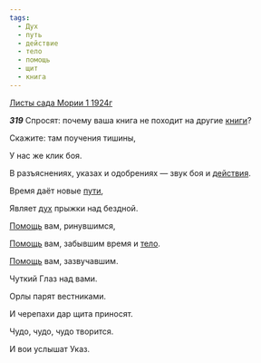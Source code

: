 ```yaml
---
tags:
  - Дух
  - путь
  - действие
  - тело
  - помощь
  - щит
  - книга
---
```


[Листы сада Мории 1 1924г](https://127.0.0.1:4002/agni/1924)

___319___
Спросят: почему ваша книга не походит на другие [книги](../../../tags/#книга)?   

Скажите: там поучения тишины,   

У нас же клик боя.   

В разъяснениях, указах и одобрениях — звук боя и [действия](../../../tags/#действие).   

Время даёт новые [пути](../../../tags/#путь),   

Являет [дух](../../../tags/#Дух) прыжки над бездной.   

[Помощь](../../../tags/#помощь) вам, ринувшимся,   

[Помощь](../../../tags/#помощь) вам, забывшим время и [тело](../../../tags/#тело).   

[Помощь](../../../tags/#помощь) вам, зазвучавшим.   

Чуткий Глаз над вами.   

Орлы парят вестниками.   

И черепахи дар щита приносят.   

Чудо, чудо, чудо творится.   

И вои услышат Указ.   

